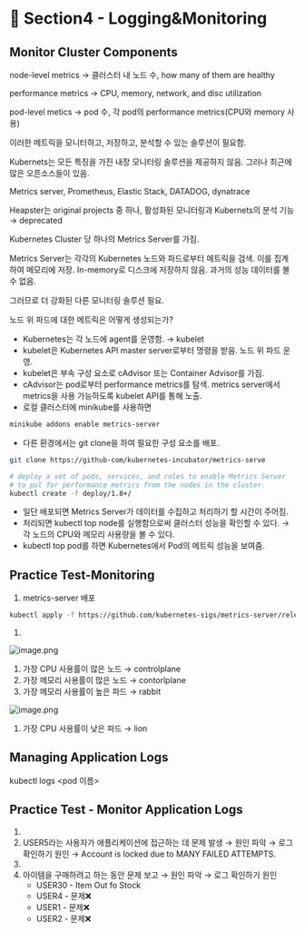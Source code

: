 # 🍨 Section4 - Logging&Monitoring

## Monitor Cluster Components


node-level metrics → 클러스터 내 노드 수, how many of them are healthy


performance metrics → CPU, memory, network, and disc utilization


pod-level  metics → pod 수, 각 pod의 performance metrics(CPU와 memory 사용)


이러한 메트릭을 모니터하고, 저장하고, 분석할 수 있는 솔루션이 필요함.


Kubernets는 모든 특징을 가진 내장 모니터링 솔루션을 제공하지 않음. 그러나 최근에 많은 오픈소스들이 있음.


Metrics server, Prometheus, Elastic Stack, DATADOG, dynatrace


Heapster는 original projects 중 하나, 활성화된 모니터링과 Kubernets의 분석 기능 → deprecated


Kubernetes Cluster 당 하나의 Metrics Server를 가짐.


Metrics Server는 각각의 Kubernetes 노드와 파드로부터 메트릭을 검색. 이를 집계하여 메모리에 저장. In-memory로 디스크에 저장하지 않음. 과거의 성능 데이터를 볼 수 없음.


그러므로 더 강화된 다른 모니터링 솔루션 필요.


노드 위 파드에 대한 메트릭은 어떻게 생성되는가?

- Kubernetes는 각 노드에 agent를 운영함. → kubelet
- kubelet은 Kubernetes API master server로부터 명령을 받음. 노드 위 파드 운영.
- kubelet은 부속 구성 요소로 cAdvisor 또는 Container Advisor를 가짐.
- cAdvisor는 pod로부터 performance metrics를 탐색. metrics server에서 metrics을 사용 가능하도록  kubelet API를 통해 노출.
- 로컬 클러스터에 minikube를 사용하면

```bash
minikube addons enable metrics-server
```

- 다른 환경에서는 git clone을 하여 필요한 구성 요소를 배포.

```bash
git clone https://github-com/kubernetes-incubator/metrics-serve

# deploy a set of pods, services, and roles to enable Metrics Server
# to pul for performance metrics from the nodes in the cluster.
kubectl create -f deploy/1.8+/
```

- 일단 배포되면 Metrics Server가 데이터를 수집하고 처리하기 할 시간이 주어짐.
- 처리되면 kubectl top node를 실행함으로써 클러스터 성능을 확인할 수 있다. → 각 노드의 CPU와 메모리 사용량을 볼 수 있다.
- kubectl top pod를 하면 Kubernetes에서 Pod의 메트릭 성능을 보여줌.

## Practice Test-Monitoring

1. metrics-server 배포

```bash
kubectl apply -f https://github.com/kubernetes-sigs/metrics-server/releases/latest/download/components.yaml
```

1. 

![image.png](https://prod-files-secure.s3.us-west-2.amazonaws.com/b2ea2032-00e9-4883-a13b-cb03cf5b2334/be867e9c-0d47-47a3-971e-146d2c8c7945/image.png?X-Amz-Algorithm=AWS4-HMAC-SHA256&X-Amz-Content-Sha256=UNSIGNED-PAYLOAD&X-Amz-Credential=ASIAZI2LB4663Q25XKGY%2F20250305%2Fus-west-2%2Fs3%2Faws4_request&X-Amz-Date=20250305T140830Z&X-Amz-Expires=3600&X-Amz-Security-Token=IQoJb3JpZ2luX2VjEM3%2F%2F%2F%2F%2F%2F%2F%2F%2F%2FwEaCXVzLXdlc3QtMiJHMEUCIQCd8wgH7L2GczwyL57FUg5MC%2By2NDB8pqi7dSZJ4nTClwIgBuLBUK6Nl%2Bxue5gEsBZuMxn4SIyUCo5RnGryknZm%2Byoq%2FwMIFhAAGgw2Mzc0MjMxODM4MDUiDJxV3DcW8pNiy8E2CCrcA%2Bh9lpWx4gxGYMQTKg7ifeToKSpFUwX6hN3a429i%2BlqZqxnBfGPjVtv9Oqu9TJapTADqiASqewfIEoJ603TKzF1qWV3KkAwSSEXuIDZOrI62cck3fQfsN33fQopzjzKnYpp8vV%2Fhhqzfs%2FjFMLvbVQnqXvWS1zAz1rDE%2FCj0D65QmJNfTDBElB%2B2259EXb86CyP85LCDjeANBOWQVbtWo%2B9FYVknao0lXC0w7FpbQOOViXut1va2Qrr%2FsqigAfscH6iROTkDz1t5Rzb9lJmR2Y3ZccA%2Bb55gUyd0xyO%2FipmfJvJ268sJPFLxxeLrUeiC2BkekOig3I1oHdKnZm0vtDfc51jL3oGpwyuJBygQLu7MnBtE2E0HEy3RcMz65se8QLmvDfyKgX75CsxixnDtX2ERGDNNVdjbh5%2FZAlLjhdLh15RMmhyApchJ32%2BKfaAuxOQeWnwmWSjmStGSEGRJyhUBfgkiaRAJUkDBmHq9MeYKXROzkh9uUpJ5nrwXB9sDCcQ%2BFQa1GCoBvSi3b6h2CnZpX3Wm9NllQ1NHGFEimhScGZGvu%2FYMbHD%2FpM3i8y2l2lYzFTYGxYb5NL5a3kOXn0kUbCFwcYgYkV%2B%2FqyzbKERGZGdDSTAZHRV3ldzuMJyWob4GOqUBoLLBjQ6FH%2Ftt%2FJmrog9vR61AMJ1u%2F8iyispju6gTVLhtq6ujJMHzsFaS0Pr2RXuwsRkW2dvRPdGfi8aCBirMsw8I2JV58VNeVu93O71A0MrC5%2Bu%2B5f6VRHSNXKC6E4VLiiOHMAKsPw2Tt%2B2Ifo5bFojqd4suj5sMUG2OU8K%2BItEZLWTnZM29smT9GBF%2BCfQmMQfr0KQ%2F78dxTIROPR0DZhZX1tRj&X-Amz-Signature=709120544b6b123ef076cad352ecffa63fec97890f7dd0f448775bc3518edfc0&X-Amz-SignedHeaders=host&x-id=GetObject)

1. 가장 CPU 사용률이 많은 노드 → controlplane
2. 가장 메모리 사용률이 많은 노드 → contorlplane
3. 가장 메모리 사용률이 높은 파드 → rabbit

![image.png](https://prod-files-secure.s3.us-west-2.amazonaws.com/b2ea2032-00e9-4883-a13b-cb03cf5b2334/a5ad8203-cf78-4c06-9de1-67cb491aedc9/image.png?X-Amz-Algorithm=AWS4-HMAC-SHA256&X-Amz-Content-Sha256=UNSIGNED-PAYLOAD&X-Amz-Credential=ASIAZI2LB4663Q25XKGY%2F20250305%2Fus-west-2%2Fs3%2Faws4_request&X-Amz-Date=20250305T140830Z&X-Amz-Expires=3600&X-Amz-Security-Token=IQoJb3JpZ2luX2VjEM3%2F%2F%2F%2F%2F%2F%2F%2F%2F%2FwEaCXVzLXdlc3QtMiJHMEUCIQCd8wgH7L2GczwyL57FUg5MC%2By2NDB8pqi7dSZJ4nTClwIgBuLBUK6Nl%2Bxue5gEsBZuMxn4SIyUCo5RnGryknZm%2Byoq%2FwMIFhAAGgw2Mzc0MjMxODM4MDUiDJxV3DcW8pNiy8E2CCrcA%2Bh9lpWx4gxGYMQTKg7ifeToKSpFUwX6hN3a429i%2BlqZqxnBfGPjVtv9Oqu9TJapTADqiASqewfIEoJ603TKzF1qWV3KkAwSSEXuIDZOrI62cck3fQfsN33fQopzjzKnYpp8vV%2Fhhqzfs%2FjFMLvbVQnqXvWS1zAz1rDE%2FCj0D65QmJNfTDBElB%2B2259EXb86CyP85LCDjeANBOWQVbtWo%2B9FYVknao0lXC0w7FpbQOOViXut1va2Qrr%2FsqigAfscH6iROTkDz1t5Rzb9lJmR2Y3ZccA%2Bb55gUyd0xyO%2FipmfJvJ268sJPFLxxeLrUeiC2BkekOig3I1oHdKnZm0vtDfc51jL3oGpwyuJBygQLu7MnBtE2E0HEy3RcMz65se8QLmvDfyKgX75CsxixnDtX2ERGDNNVdjbh5%2FZAlLjhdLh15RMmhyApchJ32%2BKfaAuxOQeWnwmWSjmStGSEGRJyhUBfgkiaRAJUkDBmHq9MeYKXROzkh9uUpJ5nrwXB9sDCcQ%2BFQa1GCoBvSi3b6h2CnZpX3Wm9NllQ1NHGFEimhScGZGvu%2FYMbHD%2FpM3i8y2l2lYzFTYGxYb5NL5a3kOXn0kUbCFwcYgYkV%2B%2FqyzbKERGZGdDSTAZHRV3ldzuMJyWob4GOqUBoLLBjQ6FH%2Ftt%2FJmrog9vR61AMJ1u%2F8iyispju6gTVLhtq6ujJMHzsFaS0Pr2RXuwsRkW2dvRPdGfi8aCBirMsw8I2JV58VNeVu93O71A0MrC5%2Bu%2B5f6VRHSNXKC6E4VLiiOHMAKsPw2Tt%2B2Ifo5bFojqd4suj5sMUG2OU8K%2BItEZLWTnZM29smT9GBF%2BCfQmMQfr0KQ%2F78dxTIROPR0DZhZX1tRj&X-Amz-Signature=08234955938076facabd91b92a492612c89f9f5a0070af9a9f3667d609534c75&X-Amz-SignedHeaders=host&x-id=GetObject)

1. 가장 CPU 사용률이 낮은 파드 → lion

## Managing Application Logs


kubectl logs <pod 이름>


## Practice Test - Monitor Application Logs

1. 
2. USER5라는 사용자가 애플리케이션에 접근하는 데 문제 발생 → 원인 파악 → 로그 확인하기
원인 → Account is locked due to MANY FAILED ATTEMPTS.
3. 
4. 아이템을 구매하려고 하는 동안 문제 보고 → 원인 파악 → 로그 확인하기
원인
	- USER30 - Item Out fo Stock
	- USER4 - 문제❌
	- USER1 - 문제❌
	- USER2 - 문제❌
